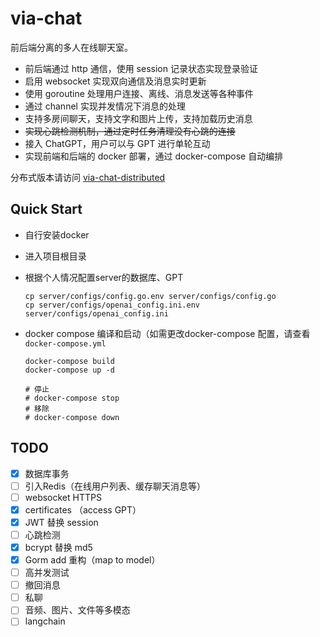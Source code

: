 # via-chat

前后端分离的多人在线聊天室。

- 前后端通过 http 通信，使用 session 记录状态实现登录验证
- 启用 websocket 实现双向通信及消息实时更新
- 使用 goroutine 处理用户连接、离线、消息发送等各种事件
- 通过 channel 实现并发情况下消息的处理
- 支持多房间聊天，支持文字和图片上传，支持加载历史消息
- ~~实现心跳检测机制，通过定时任务清理没有心跳的连接~~
- 接入 ChatGPT，用户可以与 GPT 进行单轮互动
- 实现前端和后端的 docker 部署，通过 docker-compose 自动编排



分布式版本请访问 [via-chat-distributed](https://github.com/Lenvia/via-chat-distributed)



## Quick Start

- 自行安装docker

- 进入项目根目录

- 根据个人情况配置server的数据库、GPT

  ```
  cp server/configs/config.go.env server/configs/config.go
  cp server/configs/openai_config.ini.env server/configs/openai_config.ini
  ```

- docker compose 编译和启动（如需更改docker-compose 配置，请查看 `docker-compose.yml`

  ```
  docker-compose build
  docker-compose up -d
  
  # 停止
  # docker-compose stop
  # 移除
  # docker-compose down
  ```



## TODO
- [x] 数据库事务
- [ ] 引入Redis（在线用户列表、缓存聊天消息等）
- [ ] websocket HTTPS
- [x] certificates （access GPT）
- [x] JWT 替换 session
- [ ] 心跳检测
- [x] bcrypt 替换 md5
- [x] Gorm add 重构（map to model）
- [ ] 高并发测试
- [ ] 撤回消息
- [ ] 私聊
- [ ] 音频、图片、文件等多模态
- [ ] langchain
